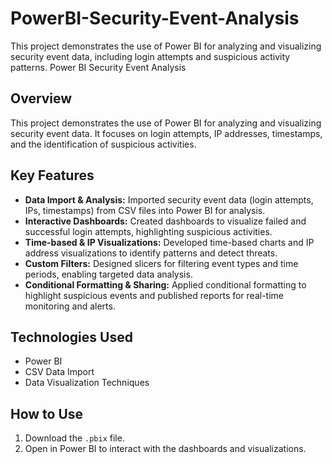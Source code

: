 # PowerBI-Security-Event-Analysis
This project demonstrates the use of Power BI for analyzing and visualizing security event data, including login attempts and suspicious activity patterns.
 Power BI Security Event Analysis

## Overview
This project demonstrates the use of Power BI for analyzing and visualizing security event data. It focuses on login attempts, IP addresses, timestamps, and the identification of suspicious activities.

## Key Features
- **Data Import & Analysis:** Imported security event data (login attempts, IPs, timestamps) from CSV files into Power BI for analysis.
- **Interactive Dashboards:** Created dashboards to visualize failed and successful login attempts, highlighting suspicious activities.
- **Time-based & IP Visualizations:** Developed time-based charts and IP address visualizations to identify patterns and detect threats.
- **Custom Filters:** Designed slicers for filtering event types and time periods, enabling targeted data analysis.
- **Conditional Formatting & Sharing:** Applied conditional formatting to highlight suspicious events and published reports for real-time monitoring and alerts.

## Technologies Used
- Power BI
- CSV Data Import
- Data Visualization Techniques

## How to Use
1. Download the `.pbix` file.
2. Open in Power BI to interact with the dashboards and visualizations.
